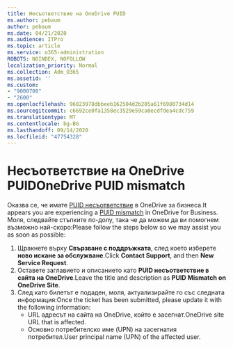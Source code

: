 ```yaml
---
title: Несъответствие на OneDrive PUID
ms.author: pebaum
author: pebaum
ms.date: 04/21/2020
ms.audience: ITPro
ms.topic: article
ms.service: o365-administration
ROBOTS: NOINDEX, NOFOLLOW
localization_priority: Normal
ms.collection: Adm_O365
ms.assetid: ''
ms.custom:
- "9000700"
- "2600"
ms.openlocfilehash: 96023978dbbeeb162504d2b205a61f6980734d14
ms.sourcegitcommit: c6692ce0fa1358ec3529e59ca0ecdfdea4cdc759
ms.translationtype: MT
ms.contentlocale: bg-BG
ms.lasthandoff: 09/14/2020
ms.locfileid: "47754328"
---
```

# <a name="onedrive-puid-mismatch"></a><span data-ttu-id="a16e1-102">Несъответствие на OneDrive PUID</span><span class="sxs-lookup"><span data-stu-id="a16e1-102">OneDrive PUID mismatch</span></span>
<span data-ttu-id="a16e1-103">Оказва се, че имате [PUID несъответствие](https://docs.microsoft.com/sharepoint/support/administration/access-denied-or-need-permission-error-sharepoint-online-or-onedrive-for-business#when-accessing-a-onedrive-site) в OneDrive за бизнеса.</span><span class="sxs-lookup"><span data-stu-id="a16e1-103">It appears you are experiencing a [PUID mismatch](https://docs.microsoft.com/sharepoint/support/administration/access-denied-or-need-permission-error-sharepoint-online-or-onedrive-for-business#when-accessing-a-onedrive-site) in OneDrive for Business.</span></span> <span data-ttu-id="a16e1-104">Моля, следвайте стъпките по-долу, така че да можем да ви помогнем възможно най-скоро:</span><span class="sxs-lookup"><span data-stu-id="a16e1-104">Please follow the steps below so we may assist you as soon as possible:</span></span>

1. <span data-ttu-id="a16e1-105">Щракнете върху **Свързване с поддръжката**, след което изберете **ново искане за обслужване**.</span><span class="sxs-lookup"><span data-stu-id="a16e1-105">Click **Contact Support**, and then **New Service Request**.</span></span>
2. <span data-ttu-id="a16e1-106">Оставете заглавието и описанието като **PUID несъответствие в сайта на OneDrive**.</span><span class="sxs-lookup"><span data-stu-id="a16e1-106">Leave the title and description as **PUID Mismatch on OneDrive Site**.</span></span>
3. <span data-ttu-id="a16e1-107">След като билетът е подаден, моля, актуализирайте го със следната информация:</span><span class="sxs-lookup"><span data-stu-id="a16e1-107">Once the ticket has been submitted, please update it with the following information:</span></span>
    - <span data-ttu-id="a16e1-108">URL адресът на сайта на OneDrive, който е засегнат.</span><span class="sxs-lookup"><span data-stu-id="a16e1-108">OneDrive site URL that is affected.</span></span>
    - <span data-ttu-id="a16e1-109">Основно потребителско име (UPN) на засегнатия потребител.</span><span class="sxs-lookup"><span data-stu-id="a16e1-109">User principal name (UPN) of the affected user.</span></span>



